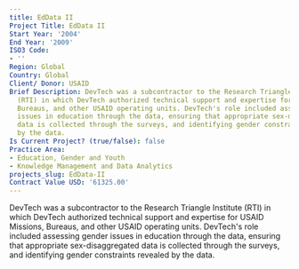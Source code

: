 ```yaml
---
title: EdData II
Project Title: EdData II
Start Year: '2004'
End Year: '2009'
ISO3 Code:
- ''
Region: Global
Country: Global
Client/ Donor: USAID
Brief Description: DevTech was a subcontractor to the Research Triangle Institute
  (RTI) in which DevTech authorized technical support and expertise for USAID Missions,
  Bureaus, and other USAID operating units. DevTech's role included assessing gender
  issues in education through the data, ensuring that appropriate sex-disaggregated
  data is collected through the surveys, and identifying gender constraints revealed
  by the data.
Is Current Project? (true/false): false
Practice Area:
- Education, Gender and Youth
- Knowledge Management and Data Analytics
projects_slug: EdData-II
Contract Value USD: '61325.00'
---
```


DevTech was a subcontractor to the Research Triangle Institute (RTI) in which DevTech authorized technical support and expertise for USAID Missions, Bureaus, and other USAID operating units. DevTech's role included assessing gender issues in education through the data, ensuring that appropriate sex-disaggregated data is collected through the surveys, and identifying gender constraints revealed by the data.